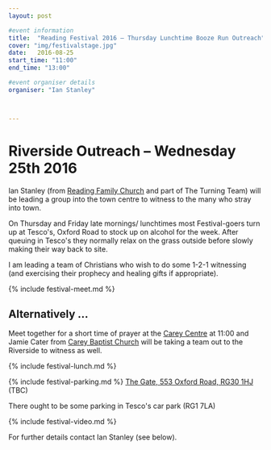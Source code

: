 ```yaml
---
layout: post

#event information
title:  "Reading Festival 2016 – Thursday Lunchtime Booze Run Outreach"
cover: "img/festivalstage.jpg"
date:   2016-08-25
start_time: "11:00"
end_time: "13:00"

#event organiser details
organiser: "Ian Stanley"



---
```


# Riverside Outreach – Wednesday 25th 2016

Ian Stanley (from [Reading Family Church](http://www.readingfamilychurch.org.uk) and part of The Turning Team) will be leading a group into the town centre to witness to the many who stray into town.

On Thursday and Friday late mornings/ lunchtimes most Festival-goers turn up at Tesco's, Oxford Road to stock up on alcohol for the week. After queuing in Tesco's they normally relax on the grass outside before slowly making their way back to site.

I am leading a team of Christians who wish to do some 1-2-1 witnessing (and exercising their prophecy and healing gifts if appropriate).

{% include festival-meet.md %}

## Alternatively ...
Meet together for a short time of prayer at the [Carey Centre](http://www.careybaptistchurch.org.uk/about/contact/) at 11:00 and Jamie Cater from [Carey Baptist Church](http://www.careybaptistchurch.org.uk) will be taking a team out to the Riverside to witness as well.

{% include festival-lunch.md %}

{% include festival-parking.md %}
[The Gate, 553 Oxford Road, RG30 1HJ](http://www.thegate.uk.com/contact/) (TBC)

There ought to be some parking in Tesco's car park (RG1 7LA)

{% include festival-video.md %}

For further details contact Ian Stanley (see below).
